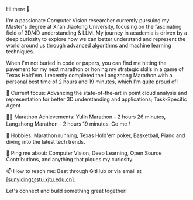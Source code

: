 Hi there 👋

I'm a passionate Computer Vision researcher currently pursuing my Master's degree at Xi'an Jiaotong University, focusing on the fascinating field of 3D/4D understanding & LLM. My journey in academia is driven by a deep curiosity to explore how we can better understand and represent the world around us through advanced algorithms and machine learning techniques.

When I'm not buried in code or papers, you can find me hitting the pavement for my next marathon or honing my strategic skills in a game of Texas Hold'em. I recently completed the Langzhong Marathon with a personal best time of 2 hours and 19 minutes, which I'm quite proud of!

🔭 Current focus: Advancing the state-of-the-art in point cloud analysis and representation for better 3D understanding and applications; Task-Specific Agent

🏃‍♂️ Marathon Achievements: Yulin Marathon - 2 hours 26 minutes, Langzhong Marathon - 2 hours 19 minutes. Go me！

🎲 Hobbies: Marathon running, Texas Hold'em poker, Basketball, Piano and diving into the latest tech trends.

💬 Ping me about: Computer Vision, Deep Learning, Open Source Contributions, and anything that piques my curiosity.

📫 How to reach me: Best through GitHub or via email at [sunyiding@stu.xjtu.edu.cn].

Let's connect and build something great together!
